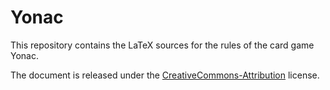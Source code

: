 # Yonac

This repository contains the LaTeX sources for the rules of the card
game Yonac.

The document is released under the [CreativeCommons-Attribution][cc-by]
license.

[cc-by]: http://creativecommons.org/licenses/by/4.0/
